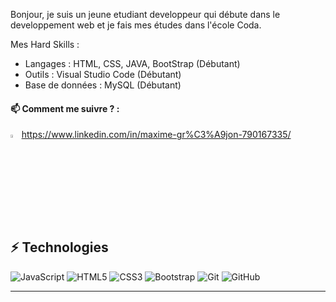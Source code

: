 Bonjour, je suis un jeune etudiant developpeur qui débute dans le developpement web et je fais mes études dans l'école Coda.


Mes Hard Skills :
- Langages : HTML, CSS, JAVA, BootStrap (Débutant)
- Outils : Visual Studio Code (Débutant)
- Base de données : MySQL (Débutant)



#### 📫 Comment me suivre ? :
  
  <img src="https://img.icons8.com/color/48/000000/linkedin.png" width="3.5%"/>https://www.linkedin.com/in/maxime-gr%C3%A9jon-790167335/
  

## ⚡ Technologies

![JavaScript](https://img.shields.io/badge/-JavaScript-black?style=flat-square&logo=javascript)
![HTML5](https://img.shields.io/badge/-HTML5-E34F26?style=flat-square&logo=html5&logoColor=white)
![CSS3](https://img.shields.io/badge/-CSS3-1572B6?style=flat-square&logo=css3)
![Bootstrap](https://img.shields.io/badge/-Bootstrap-563D7C?style=flat-square&logo=bootstrap)
![Git](https://img.shields.io/badge/-Git-black?style=flat-square&logo=git)
![GitHub](https://img.shields.io/badge/-GitHub-181717?style=flat-square&logo=github)

<hr>
